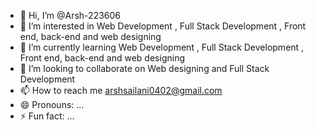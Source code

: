 - 👋 Hi, I’m @Arsh-223606
- 👀 I’m interested in Web Development , Full Stack Development , Front end, back-end and web designing 
- 🌱 I’m currently learning Web Development , Full Stack Development , Front end, back-end and web designing 
- 💞️ I’m looking to collaborate on Web designing and Full Stack Development 
- 📫 How to reach me arshsailani0402@gmail.com
- 😄 Pronouns: ...
- ⚡ Fun fact: ...

<!---
Arsh-223606/Arsh-223606 is a ✨ special ✨ repository because its `README.md` (this file) appears on your GitHub profile.
You can click the Preview link to take a look at your changes.
--->
